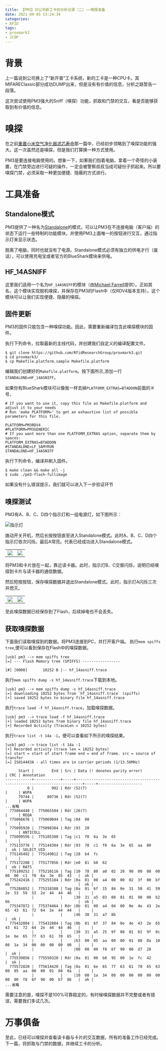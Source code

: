 ```yaml
---
title: 【PM3】对公司新工卡的分析记录（二）——嗅探准备
date: 2021-09-05 13:24:34
categories:
- RFID
tags:
- proxmark3
- JCOP
---
```

# 背景
上一篇说到公司换上了“新开普”工卡系统，新的工卡是一种CPU卡。其MIFAREClassic部分成功DUMP出来，但是没有有价值的信息，分析之路暂告一段落。

这次尝试使用PM3强大的Sniff（嗅探）功能，抓取和门禁的交互，看是否能够获取到有价值的信息。
# 嗅探
在之前[重置小米空气净化器滤芯寿命](https://raycn.pub/2021/08/21/reset-xiaomi-air-purifier-filters/)那一篇中，已经初步领略到了嗅探功能的强大。这一次虽然还是嗅探，但是我们打算换一种方式使用。

PM3是要连接电脑使用的。想象一下，如果我们抱着电脑，拿着一个奇怪的小装置，在门禁旁边进行可疑的操作，一定会被警察叔叔当成可疑份子抓起来。所以要嗅探门禁，必须采取一种更加便捷、隐蔽的方式进行。

# 工具准备
<!--more-->
## Standalone模式
PM3提供了一种名为[Standalone](https://github.com/RfidResearchGroup/proxmark3/wiki/Standalone-mode)的模式，可以让PM3在不连接电脑（客户端）的状态下运行一些特制的功能模块，并使用PM3上面唯一的按钮进行交互，通过指示灯来显示状态。

脱离了电脑，同时也就没有了电源。Standalone模式必须有独立的供电才行（废话），可以使用充电宝或者官方的BlueShark模块来供电。

## HF_14ASNIFF
这里我们适用一个名为`HF_14ASNIFF`的模块（由[Michael Farrell](https://github.com/micolous)提供）。正如其名，这个模块实现脱机嗅探，并保存在PM3的Flash中（仅RDV4版本支持）。这个模块可以让我们实现便捷、隐蔽的嗅探。

## 固件更新
PM3的固件只能包含一种嗅探功能。因此，需要重新编译包含此嗅探模块的固件。

执行下列命令，拉取最新的主线代码，并创建我们自定义的编译配置文件。
```
$ git clone https://github.com/RfidResearchGroup/proxmark3.git
$ cd proxmark3/
$ cp Makefile.platform.sample Makefile.platform
```
编辑我们创建好的`Makefile.platform`。按下面所示,添加一行`STANDALONE=HF_14ASNIFF`。

如果你有BlueShark模块可以像我一样去掉`PLATFORM_EXTRAS=BTADDON`前面的＃号，
```
# If you want to use it, copy this file as Makefile.platform and adjust it to your needs
# Run 'make PLATFORM=' to get an exhaustive list of possible parameters for this file.

PLATFORM=PM3RDV4
#PLATFORM=PM3GENERIC
# If you want more than one PLATFORM_EXTRAS option, separate them by spaces:
PLATFORM_EXTRAS=BTADDON
#STANDALONE=LF_SAMYRUN
STANDALONE=HF_14ASNIFF
```

执行下列命令，编译并刷入固件。
```
$ make clean && make all -j
$ sudo ./pm3-flash-fullimage
```
如果没有什么错误提示，我们就可以进入下一步验证环节

## 嗅探测试
PM3有A、B、C、D四个指示灯和一组电源灯，如下图所示：

![指示灯](/img/2021-09-05-12-17-55.png)

拨动开关开机，然后长按按钮直至进入Standalone模式。此时A、B、C、D四个指示灯依次闪烁。最后A常亮。代表已经成功进入Standalone模式。

<center>
<table><tr>
<td><img src="/img/1-power_on.gif" style="right: 10px;"></td>
<td><img src="/img/2-standalone.gif" ></td>
</tr></table>
</center>

将PM3和卡片放在一起，靠近读卡器。此时，指示灯B、C交替闪烁，说明已经嗅探到卡片与读卡器的通信数据。

然后短按按钮，保存嗅探数据并退出Standalone模式。此时，指示灯A闪烁三次并熄灭。

<center>
<table><tr>
<td><img src="/img/3-sniff.gif" style="right: 10px;"></td>
<td><img src="/img/4-save.gif" ></td>
</tr></table>
</center>

至此嗅探数据已经保存到了Flash，后续掉电也不会丢失。

## 获取嗅探数据
下面我们读取嗅探到的数据。将PM3连接到PC，并打开客户端。
执行`mem spiffs tree`,便可以看到保存在Flash中的嗅探数据。
```
[usb] pm3 --> mem spiffs tree
[=] --- Flash Memory tree (SPIFFS) -----------------

[#] [0008]       10252 B |-- hf_14asniff.trace
```

执行`mem spiffs dump -s hf_14asniff.trace`下载到本地。
```
[usb] pm3 --> mem spiffs dump -s hf_14asniff.trace
[=] downloading 10252 bytes from `hf_14asniff.trace` (spiffs)
[+] saved 10252 bytes to binary file hf_14asniff.trace
```

执行`trace load -f hf_14asniff.trace`，加载嗅探数据。
```
[usb] pm3 --> trace load -f hf_14asniff.trace
[+] loaded 10252 bytes from binary file hf_14asniff.trace
[+] Recorded Activity (TraceLen = 10252 bytes)
```

执行`trace list -t 14a -1`，便可以查看如下所示的嗅探结果。
```
[usb] pm3 --> trace list -t 14a -1
[+] Recorded activity (trace len = 10252 bytes)
[=] start = start of start frame end = end of frame. src = source of transfer
[=] ISO14443A - all times are in carrier periods (1/13.56MHz)

      Start |        End | Src | Data (! denotes parity error)                                           | CRC | Annotation
------------+------------+-----+-------------------------------------------------------------------------+-----+--------------------
          0 |        992 | Rdr |52(7)                                                                    |     | WUPA
      79744 |      80736 | Rdr |52(7)                                                                    |     | WUPA
...省略
  775064448 |  775065504 | Rdr |26(7)                                                                    |     | REQA
  775066676 |  775069044 | Tag |04  00                                                                   |     |
  775095920 |  775098384 | Rdr |93  20                                                                   |     | ANTICOLL
  775099556 |  775105380 | Tag |c1  f0  6a  3e  65                                                       |     |
  775133776 |  775144304 | Rdr |93  70  c1  f0  6a  3e  65  aa  80                                       |  ok | SELECT_UID
  775145492 |  775149012 | Tag |28  b4  fc                                                               |     |
  775172288 |  775177056 | Rdr |e0  81  b8  62                                                           |  ok | RATS
  775189252 |  775210116 | Tag |10  78  80  a0  02  20  90  00  00  00  00  00  c1  f0  6a  3e  85  43   |  ok |
  775242416 |  775255184 | Rdr |0a  01  00  a4  00  00  02  3f  00  bf  eb                               |  ok |
  775284852 |  775318388 | Tag |0a  01  6f  15  84  0e  31  50  41  59  2e  53  59  53  2e  44  44  46   |     |
            |            |     |30  31  a5  03  08  01  01  90  00  b2  6b                               |  ok |
  775347872 |  775374464 | Rdr |0b  01  00  a4  04  00  0e  4e  43  2e  65  43  61  72  64  2e  44  44   |     |
            |            |     |46  30  31  a7  8b                                                       |  ok |
  775432804 |  775432804 | Tag |0b  01  6f  37  84  0e  4e  43  2e  65  43  61  72  64  2e  44  44  46   |     |
            |            |     |30  31  a5  25  9f  08  01  02  9f  0c  1e  6e  65  77  63  61  70  65   |     |
            |            |     |63  00  05  aa  00  00  01  88  0a  10  00  1a  34  00  00  00  00  00   |     |
            |            |     |00  00  00  f8  6f  90  00  d7  28                                       |  ok |
  775539856 |  775550320 | Rdr |0a  01  00  b0  95  00  1e  fc  42                                       |  ok |
  775572820 |  775614420 | Tag |0a  01  6e  65  77  63  61  70  65  63  00  05  aa  00  00  01  88  0a   |     |
            |            |     |10  00  1a  34  00  00  00  00  00  00  00  00  f8  6f  90  00  b7  86   |  ok |
...省略
```
需要注意的是，嗅探不是100%可靠稳定的，有时候嗅探数据并不完整或者有错误，需要我们多试几次。
# 万事俱备
至此，已经可以嗅探并查看读卡器与卡片的交互数据，所有的准备工作已经完成。下一篇，将抓取与门禁的数据，并继续工卡的分析。